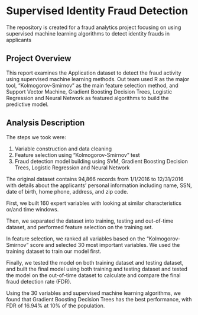 # Supervised Identity Fraud Detection
The repository is created for a fraud analytics project focusing on using supervised machine learning algorithms to detect identity frauds in applicants

## Project Overview
This report examines the Application dataset to detect the fraud activity using supervised machine learning methods. Out team used R as the major tool, “Kolmogorov-Smirnov” as the main feature selection method, and Support Vector Machine, Gradient Boosting Decision Trees, Logistic Regression and Neural Network as featured algorithms to build the predictive model.

## Analysis Description
The steps we took were:
1. Variable construction and data cleaning
2. Feature selection using “Kolmogorov-Smirnov” test
3. Fraud detection model building using SVM, Gradient Boosting Decision Trees, Logistic Regression and Neural Network

The original dataset contains 94,866 records from 1/1/2016 to 12/31/2016 with details about the applicants’ personal information including name, SSN, date of birth, home phone, address, and zip code.

First, we built 160 expert variables with looking at similar characteristics or/and time windows.

Then, we separated the dataset into training, testing and out-of-time dataset, and performed feature selection on the training set. 

In feature selection, we ranked all variables based on the “Kolmogorov-Smirnov” score and selected 30 most important variables. We used the training dataset to train our model first. 

Finally, we tested the model on both training dataset and testing dataset, and built the final model using both training and testing dataset and tested the model on the out-of-time dataset to calculate and compare the final fraud detection rate (FDR).

Using the 30 variables and supervised machine learning algorithms, we found that Gradient Boosting Decision Trees has the best performance, with FDR of 16.94% at 10% of the population.
